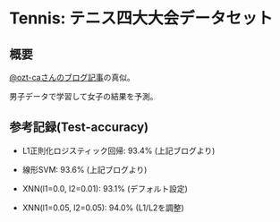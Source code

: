 Tennis: テニス四大大会データセット
==================================

概要
----

[@ozt-caさんのブログ記事](http://tjo.hatenablog.com/entry/2016/06/25/173437)の真似。

男子データで学習して女子の結果を予測。


参考記録(Test-accuracy)
-----------------------

- L1正則化ロジスティック回帰: 93.4% (上記ブログより)
- 線形SVM: 93.6% (上記ブログより)

- XNN(l1=0.0,  l2=0.01): 93.1% (デフォルト設定)
- XNN(l1=0.05, l2=0.05): 94.0% (L1/L2を調整)
